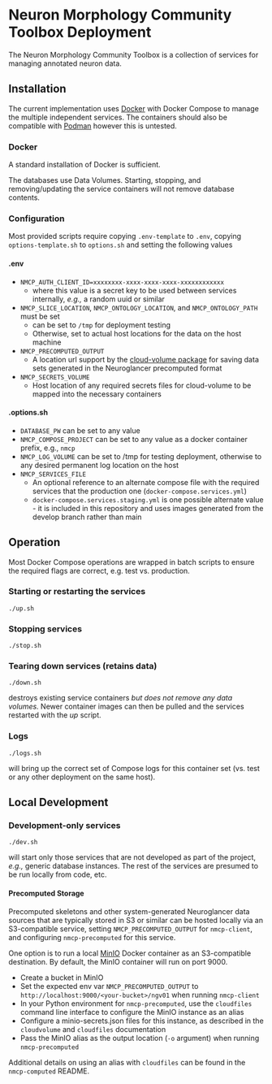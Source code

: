 # Neuron Morphology Community Toolbox Deployment
The Neuron Morphology Community Toolbox is a collection of services for managing annotated neuron data.

## Installation
The current implementation uses [Docker](https://www.docker.com/) with Docker Compose to manage the multiple independent services.  The containers should also
be compatible with [Podman](https://podman.io/) however this is untested.

### Docker
A standard installation of Docker is sufficient.

The databases use Data Volumes. Starting, stopping, and removing/updating the service containers will not remove database 
contents.

### Configuration
Most provided scripts require copying `.env-template` to `.env`, copying `options-template.sh` to `options.sh` and setting the following values

#### .env
* `NMCP_AUTH_CLIENT_ID=xxxxxxxx-xxxx-xxxx-xxxx-xxxxxxxxxxxx`
  * where this value is a secret key to be used between services internally, *e.g.,* a random uuid or similar
* `NMCP_SLICE_LOCATION`, `NMCP_ONTOLOGY_LOCATION`, and `NMCP_ONTOLOGY_PATH` must be set
  * can be set to `/tmp` for deployment testing
  * Otherwise, set to actual host locations for the data on the host machine
* `NMCP_PRECOMPUTED_OUTPUT`
  * A location url support by the [cloud-volume package](https://github.com/seung-lab/cloud-volume) for saving data sets generated in the Neuroglancer precomputed format
* `NMCP_SECRETS_VOLUME`
  * Host location of any required secrets files for cloud-volume to be mapped into the necessary containers

#### .options.sh
* `DATABASE_PW` can be set to any value
* `NMCP_COMPOSE_PROJECT` can be set to any value as a docker container prefix, e.g., `nmcp`
* `NMCP_LOG_VOLUME` can be set to /tmp for testing deployment, otherwise to any desired permanent log location on the host
* `NMCP_SERVICES_FILE`
  * An optional reference to an alternate compose file with the required services that the production one (`docker-compose.services.yml`)
  * `docker-compose.services.staging.yml` is one possible alternate value - it is included in this repository and uses images generated from the develop branch rather than main

## Operation
Most Docker Compose operations are wrapped in batch scripts to ensure the required flags are correct, e.g. test vs. 
production.

### Starting or restarting the services
```
./up.sh
```

### Stopping services
```
./stop.sh
```

### Tearing down services (retains data)
```
./down.sh
```
destroys existing service containers *but does not remove any data volumes.*  Newer container images can then be pulled 
and the services restarted with the *up* script.

### Logs

```
./logs.sh
```
will bring up the correct set of Compose logs for this container set (vs. test or any other deployment on the same host).

## Local Development

### Development-only services

```
./dev.sh
```
will start only those services that are not developed as part of the project, *e.g.,* generic database instances.  The rest of
the services are presumed to be run locally from code, etc.

#### Precomputed Storage

Precomputed skeletons and other system-generated Neuroglancer data sources that are typically stored in S3 or similar can be
hosted locally via an S3-compatible service, setting `NMCP_PRECOMPUTED_OUTPUT` for `nmcp-client`, and configuring `nmcp-precomputed` 
for this service.

One option is to run a local [MinIO](https://www.min.io/) Docker container as an S3-compatible destination.  By default, the MinIO
container will run on port 9000.

* Create a bucket in MinIO
* Set the expected env var `NMCP_PRECOMPUTED_OUTPUT` to `http://localhost:9000/<your-bucket>/ngv01` when running `nmcp-client`
* In your Python environment for `nmcp-precomputed`, use the `cloudfiles` command line interface to configure the MinIO instance as an alias
* Configure a minio-secrets.json files for this instance, as described in the `cloudvolume` and `cloudfiles` documentation
* Pass the MinIO alias as the output location (`-o` argument) when running `nmcp-precomputed`

Additional details on using an alias with `cloudfiles` can be found in the `nmcp-computed` README.
